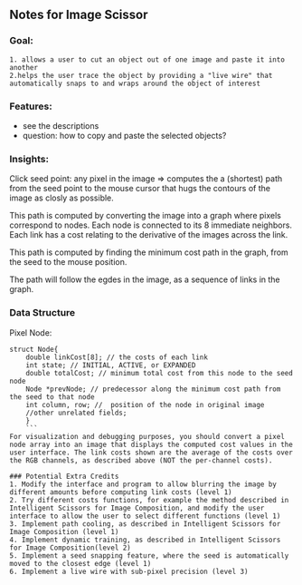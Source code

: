## Notes for Image Scissor

### Goal:
```
1. allows a user to cut an object out of one image and paste it into another
2.helps the user trace the object by providing a "live wire" that automatically snaps to and wraps around the object of interest
```

### Features:
* see the descriptions
* question: how to copy and paste the selected objects?

### Insights:
Click seed point: any pixel in the image => computes the a (shortest) path from the seed point to the mouse cursor that hugs the contours of the image as closly as possible.

This path is computed by converting the image into a graph where pixels correspond to nodes. Each node is connected to its 8 immediate neighbors. Each link has a cost relating to the derivative of the images across the link.

This path is computed by finding the minimum cost path in the graph, from the seed to the mouse position.

The path will follow the egdes in the image, as a sequence of links in the graph.


### Data Structure
Pixel Node:
```
struct Node{ 
    double linkCost[8]; // the costs of each link
    int state; // INITIAL, ACTIVE, or EXPANDED 
    double totalCost; // minimum total cost from this node to the seed node
    Node *prevNode; // predecessor along the minimum cost path from the seed to that node
    int column, row; //  position of the node in original image
    //other unrelated fields;
    }
    ```
For visualization and debugging purposes, you should convert a pixel node array into an image that displays the computed cost values in the user interface. The link costs shown are the average of the costs over the RGB channels, as described above (NOT the per-channel costs).

### Potential Extra Credits
1. Modify the interface and program to allow blurring the image by different amounts before computing link costs (level 1)
2. Try different costs functions, for example the method described in  Intelligent Scissors for Image Composition, and modify the user interface to allow the user to select different functions (level 1)
3. Implement path cooling, as described in Intelligent Scissors for Image Composition (level 1)
4. Implement dynamic training, as described in Intelligent Scissors for Image Composition(level 2)
5. Implement a seed snapping feature, where the seed is automatically moved to the closest edge (level 1)
6. Implement a live wire with sub-pixel precision (level 3)
